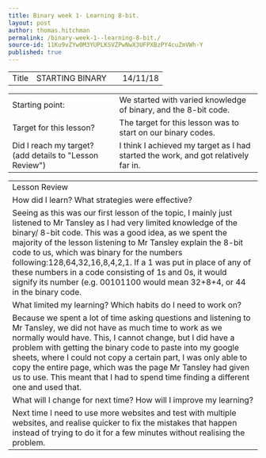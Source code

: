 ```yaml
---
title: Binary week 1- Learning 8-bit.
layout: post
author: thomas.hitchman
permalink: /binary-week-1--learning-8-bit./
source-id: 11Ku9vZYw0M3YUPLKSVZPwNwX3UFPXBzPY4cuZmVWh-Y
published: true
---
```

<table>
  <tr>
    <td>Title</td>
    <td>STARTING BINARY</td>
    <td></td>
    <td>14/11/18</td>
  </tr>
</table>


<table>
  <tr>
    <td>Starting point:</td>
    <td>We started with varied knowledge of binary, and the 8-bit code.</td>
  </tr>
  <tr>
    <td>Target for this lesson?</td>
    <td>The target for this lesson was to start on our binary codes.</td>
  </tr>
  <tr>
    <td>Did I reach my target? 
(add details to "Lesson Review")</td>
    <td>I think I achieved my target as I had started the work, and got relatively far in.</td>
  </tr>
</table>


<table>
  <tr>
    <td>Lesson Review</td>
  </tr>
  <tr>
    <td>How did I learn? What strategies were effective? </td>
  </tr>
  <tr>
    <td> Seeing as this was our first lesson of the topic, I mainly just listened to Mr Tansley as I had very limited knowledge of the binary/ 8-bit code. This was a good idea, as we spent the majority of the lesson listening to Mr Tansley explain the 8-bit code to us, which was binary for the numbers following:128,64,32,16,8,4,2,1. If a 1 was put in place of any of these numbers in a code consisting of 1s and 0s, it would signify its number (e.g. 00101100 would mean 32+8+4, or 44 in the binary code. 
 </td>
  </tr>
  <tr>
    <td>What limited my learning? Which habits do I need to work on? </td>
  </tr>
  <tr>
    <td>Because we spent a lot of time asking questions and listening to Mr Tansley, we did not have as much time to work as we normally would have. This, I cannot change, but I did have a problem with getting the binary code to paste into my google sheets, where I could not copy a certain part, I was only able to copy the entire page, which was the page Mr Tansley had given us to use. This meant that I had to spend time finding a different one and used that.</td>
  </tr>
  <tr>
    <td>What will I change for next time? How will I improve my learning?</td>
  </tr>
  <tr>
    <td>Next time I need to use more websites and test with multiple websites, and realise quicker to fix the mistakes that happen instead of trying to do it for a few minutes without realising the problem.</td>
  </tr>
</table>


